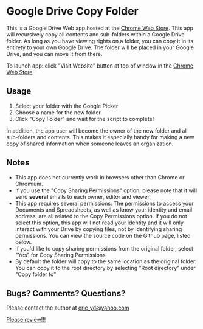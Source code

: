 Google Drive Copy Folder
===========

This is a Google Drive Web app hosted at the [Chrome Web Store](https://chrome.google.com/webstore/detail/copy-folder/kfbicpdhiofpicipfggljdhjokjblnhl). 
This app will recursively copy all contents and sub-folders within a Google Drive folder.  As long as you have viewing rights on a folder, you can copy it in its entirety to your own Google Drive.  The folder will be placed in your Google Drive, and you can move it from there.

To launch app: click "Visit Website" button at top of window in the [Chrome Web Store](https://chrome.google.com/webstore/detail/copy-folder/kfbicpdhiofpicipfggljdhjokjblnhl).

## Usage 

1. Select your folder with the Google Picker
2. Choose a name for the new folder
3. Click "Copy Folder" and wait for the script to complete!

In addition, the app user will become the owner of the new folder and all sub-folders and contents.  This makes it especially handy for making a new copy of shared information when someone leaves an organization.

## Notes 

* This app does not currently work in browsers other than Chrome or Chromium.
* If you use the "Copy Sharing Permissions" option, please note that it will send **several** emails to each owner, editor and viewer.
* This app requires several permissions.  The permissions to access your Documents and Spreadsheets, as well as know your identity and email address, are all related to the Copy Permissions option.  If you do not select this option, this app will not read your identity and it will only interact with your Drive by copying files, not by identifying sharing permissions.  You can view the source code on the Github page, listed below.
* If you'd like to copy sharing permissions from the original folder, select "Yes" for Copy Sharing Permissions
* By default the folder will copy to the same location as the original folder.  You can copy it to the root directory by selecting "Root directory" under "Copy folder to"

## Bugs? Comments? Questions?

Please contact the author at eric_yd@yahoo.com

[Please review!!!](https://chrome.google.com/webstore/detail/copy-folder/kfbicpdhiofpicipfggljdhjokjblnhl/reviews)